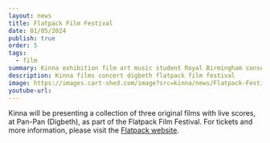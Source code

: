 ```yaml
---
layout: news
title: Flatpack Film Festival
date: 01/05/2024
publish: true
order: 5
tags:
  - film
summary: Kinna exhibition film art music student Royal Birmingham conservatoire rbc bcu birmingham city university flatpack festival digbeth live concert
description: Kinna films concert digbeth flatpack film festival
image: https://images.cart-shed.com/image?src=kinna/news/Flatpack-Festival-logo.png&width=126
youtube-url:
---
```


Kinna will be presenting a collection of three original films with live scores, at Pan-Pan (Digbeth), as part of the Flatpack Film Festival. For tickets and more information, please visit the <a href="https://flatpackfestival.org.uk/event/kinna-whitehead-wave" target="_new">Flatpack website</a>.

